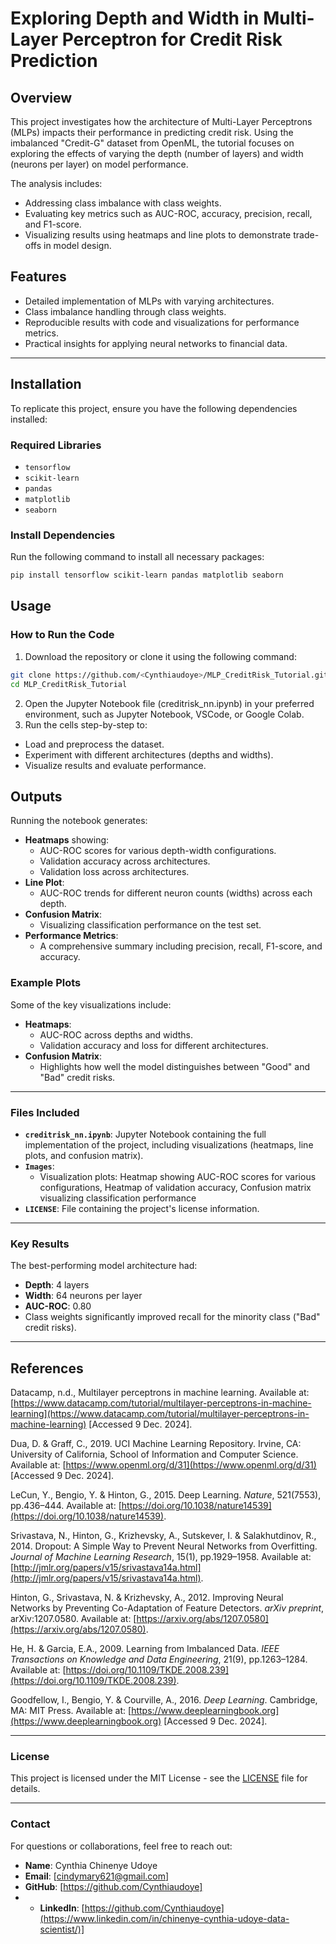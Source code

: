 # Exploring Depth and Width in Multi-Layer Perceptron for Credit Risk Prediction

## Overview
This project investigates how the architecture of Multi-Layer Perceptrons (MLPs) impacts their performance in predicting credit risk. Using the imbalanced "Credit-G" dataset from OpenML, the tutorial focuses on exploring the effects of varying the depth (number of layers) and width (neurons per layer) on model performance.

The analysis includes:
- Addressing class imbalance with class weights.
- Evaluating key metrics such as AUC-ROC, accuracy, precision, recall, and F1-score.
- Visualizing results using heatmaps and line plots to demonstrate trade-offs in model design.

## Features
- Detailed implementation of MLPs with varying architectures.
- Class imbalance handling through class weights.
- Reproducible results with code and visualizations for performance metrics.
- Practical insights for applying neural networks to financial data.

---

## Installation
To replicate this project, ensure you have the following dependencies installed:

### Required Libraries
- `tensorflow`
- `scikit-learn`
- `pandas`
- `matplotlib`
- `seaborn`

### Install Dependencies
Run the following command to install all necessary packages:
```bash
pip install tensorflow scikit-learn pandas matplotlib seaborn
```
## Usage
### How to Run the Code
1. Download the repository or clone it using the following command:
```bash
git clone https://github.com/<Cynthiaudoye>/MLP_CreditRisk_Tutorial.git
cd MLP_CreditRisk_Tutorial
```
2. Open the Jupyter Notebook file (creditrisk_nn.ipynb) in your preferred environment, such as Jupyter Notebook, VSCode, or Google Colab.
3. Run the cells step-by-step to:
- Load and preprocess the dataset.
- Experiment with different architectures (depths and widths).
- Visualize results and evaluate performance.

## Outputs

Running the notebook generates:

- **Heatmaps** showing:
  - AUC-ROC scores for various depth-width configurations.
  - Validation accuracy across architectures.
  - Validation loss across architectures.
- **Line Plot**:
  - AUC-ROC trends for different neuron counts (widths) across each depth.
- **Confusion Matrix**:
  - Visualizing classification performance on the test set.
- **Performance Metrics**:
  - A comprehensive summary including precision, recall, F1-score, and accuracy.

### Example Plots
Some of the key visualizations include:

- **Heatmaps**:
  - AUC-ROC across depths and widths.
  - Validation accuracy and loss for different architectures.
- **Confusion Matrix**:
  - Highlights how well the model distinguishes between "Good" and "Bad" credit risks.

---

### Files Included
- **`creditrisk_nn.ipynb`**: Jupyter Notebook containing the full implementation of the project, including visualizations (heatmaps, line plots, and confusion matrix).
- **`Images`**:
  - Visualization plots: Heatmap showing AUC-ROC scores for various configurations, Heatmap of validation accuracy, Confusion matrix visualizing classification performance
- **`LICENSE`**: File containing the project's license information.

---

### Key Results
The best-performing model architecture had:
- **Depth**: 4 layers
- **Width**: 64 neurons per layer
- **AUC-ROC**: 0.80
- Class weights significantly improved recall for the minority class ("Bad" credit risks).

---

## References

Datacamp, n.d., Multilayer perceptrons in machine learning. Available at: [https://www.datacamp.com/tutorial/multilayer-perceptrons-in-machine-learning](https://www.datacamp.com/tutorial/multilayer-perceptrons-in-machine-learning) [Accessed 9 Dec. 2024].

Dua, D. & Graff, C., 2019. UCI Machine Learning Repository. Irvine, CA: University of California, School of Information and Computer Science. Available at: [https://www.openml.org/d/31](https://www.openml.org/d/31) [Accessed 9 Dec. 2024].

LeCun, Y., Bengio, Y. & Hinton, G., 2015. Deep Learning. *Nature*, 521(7553), pp.436–444. Available at: [https://doi.org/10.1038/nature14539](https://doi.org/10.1038/nature14539).

Srivastava, N., Hinton, G., Krizhevsky, A., Sutskever, I. & Salakhutdinov, R., 2014. Dropout: A Simple Way to Prevent Neural Networks from Overfitting. *Journal of Machine Learning Research*, 15(1), pp.1929–1958. Available at: [http://jmlr.org/papers/v15/srivastava14a.html](http://jmlr.org/papers/v15/srivastava14a.html).

Hinton, G., Srivastava, N. & Krizhevsky, A., 2012. Improving Neural Networks by Preventing Co-Adaptation of Feature Detectors. *arXiv preprint*, arXiv:1207.0580. Available at: [https://arxiv.org/abs/1207.0580](https://arxiv.org/abs/1207.0580).

He, H. & Garcia, E.A., 2009. Learning from Imbalanced Data. *IEEE Transactions on Knowledge and Data Engineering*, 21(9), pp.1263–1284. Available at: [https://doi.org/10.1109/TKDE.2008.239](https://doi.org/10.1109/TKDE.2008.239).

Goodfellow, I., Bengio, Y. & Courville, A., 2016. *Deep Learning*. Cambridge, MA: MIT Press. Available at: [https://www.deeplearningbook.org](https://www.deeplearningbook.org) [Accessed 9 Dec. 2024].

---

### License
This project is licensed under the MIT License - see the [LICENSE](LICENSE) file for details.

---

### Contact
For questions or collaborations, feel free to reach out:

- **Name**: Cynthia Chinenye Udoye
- **Email**: [cindymary621@gmail.com]
- **GitHub**: [https://github.com/Cynthiaudoye]
- - **LinkedIn**: [https://github.com/Cynthiaudoye](https://www.linkedin.com/in/chinenye-cynthia-udoye-data-scientist/)]
